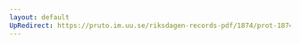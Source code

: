 ```yaml
---
layout: default
UpRedirect: https://pruto.im.uu.se/riksdagen-records-pdf/1874/prot-1874--fk--331/prot-1874--fk--331_001.pdf
---
```

